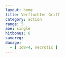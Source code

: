 ```yaml
---
layout: home
title: Verfluchter Griff
category: action
range: 5
aoe: single
hitbonus: 6
savereq: 
damage:
  - [ 1d8+4, necrotic ]
---
```

